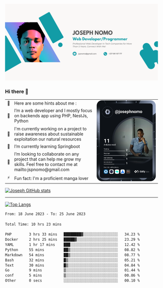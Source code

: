 ![Banner of my profile!](/Joseph_NOMO_NEW.png "Banner")

### Hi there 👋

<!--- | --  | 👋  | Here are some hints about me :                                                                                                 | <td rowspan=6><img src="/devcard.svg" width="400" alt="Joseph NOMO's Dev Card"/></td> |
| --- | --- | ------------------------------------------------------------------------------------------------------------------------------ | ------------------------------------------------------------------------------------- |
| --  | 🔭  | I’m a web developer and I mostly focus on backends app using PHP, NestJs, Python                                               |
| --  | 🦁  | I'm currently working on a project to raise awareness about sustainable exploitation our natural resources                     |
| --  | 🌱  | I’m currently learning Springboot                                                                                              |
| --  | 👯  | I’m looking to collaborate on any project that can help me grow my skills. Feel free to contact me at mailto:jspnomo@gmail.com |
| --  | ⚡  | Fun fact: I'm a proficient manga lover                                                                                         |
--->

<table>
    <tr>
        <td width="1%">👋</td>
        <td width="55%">Here are some hints about me :</td>
        <td rowspan=6 width="44%"><img src="/devcard.svg" width="400" alt="Joseph NOMO's Dev Card"/></td>
    </tr>
    <tr>
        <td>🔭</td>
        <td>I’m a web developer and I mostly focus on backends app using PHP, NestJs, Python</td>
    </tr>
    <tr>
        <td>🦁</td>
        <td>I'm currently working on a project to raise awareness about sustainable exploitation our natural resources</td>
    </tr>
    <tr>
        <td>🌱</td>
        <td>I’m currently learning Springboot</td>
    </tr>
    <tr>
        <td>👯</td>
        <td>I’m looking to collaborate on any project that can help me grow my skills. Feel free to contact me at mailto:jspnomo@gmail.com</td>
    </tr>
    <tr>
        <td>⚡</td>
        <td>Fun fact: I'm a proficient manga lover</td>
    </tr>

</table>

[![Joseph GitHub stats](https://github-readme-stats-seven-sigma-53.vercel.app/api?username=Jspascal)](https://github.com/Jspascal/github-readme-stats)

---

[![Top Langs](https://github-readme-stats-seven-sigma-53.vercel.app/api/top-langs/?username=Jspascal&layout=compact)](https://github.com/Jspascal/github-readme-stats)

<!--START_SECTION:waka-->

```txt
From: 18 June 2023 - To: 25 June 2023

Total Time: 10 hrs 23 mins

PHP        3 hrs 33 mins   ████████▓░░░░░░░░░░░░░░░░   34.23 %
Docker     2 hrs 25 mins   █████▓░░░░░░░░░░░░░░░░░░░   23.29 %
YAML       1 hr 17 mins    ███░░░░░░░░░░░░░░░░░░░░░░   12.42 %
Python     55 mins         ██▒░░░░░░░░░░░░░░░░░░░░░░   08.82 %
Markdown   54 mins         ██▒░░░░░░░░░░░░░░░░░░░░░░   08.77 %
Bash       32 mins         █▒░░░░░░░░░░░░░░░░░░░░░░░   05.21 %
Text       30 mins         █▒░░░░░░░░░░░░░░░░░░░░░░░   04.84 %
Go         9 mins          ▒░░░░░░░░░░░░░░░░░░░░░░░░   01.44 %
conf       5 mins          ▒░░░░░░░░░░░░░░░░░░░░░░░░   00.86 %
Other      0 secs          ░░░░░░░░░░░░░░░░░░░░░░░░░   00.10 %
```

<!--END_SECTION:waka-->
